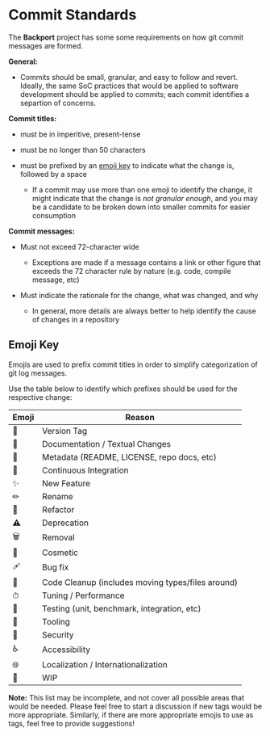 # Commit Standards

The **Backport** project has some some requirements on how git commit
messages are formed.

**General:**

* Commits should be small, granular, and easy to follow and revert. Ideally,
  the same SoC practices that would be applied to software development should
  be applied to commits; each commit identifies a separtion of concerns.

**Commit titles:**

* must be in imperitive, present-tense

* must be no longer than 50 characters

* must be prefixed by an [emoji key](#emoji-key) to indicate what the change
  is, followed by a space

  * If a commit may use more than one emoji to identify the change, it might
    indicate that the change is _not granular enough_, and you may be a
    candidate to be broken down into smaller commits for easier consumption

**Commit messages:**

* Must not exceed 72-character wide

  * Exceptions are made if a message contains a link or other figure that
    exceeds the 72 character rule by nature (e.g. code, compile message, etc)

* Must indicate the rationale for the change, what was changed, and why

  * In general, more details are always better to help identify the cause of
    changes in a repository

## Emoji Key

Emojis are used to prefix commit titles in order to simplify categorization
of git log messages.

Use the table below to identify which prefixes should be used for the
respective change:

| Emoji | Reason                                                              |
|---|-------------------------------------------------------------------------|
| 🔖 | Version Tag                                                            |
| 📖 | Documentation / Textual Changes                                        |
| 📇 | Metadata (README, LICENSE, repo docs, etc)                             |
| 🚦 | Continuous Integration                                                 |
| ✨ | New Feature                                                             |
| ✏ | Rename                                                                  |
| 🔨 | Refactor                                                               |
| ⚠ | Deprecation                                                             |
| 🗑️ | Removal                                                               |
| 🎨 | Cosmetic                                                               |
| 🩹 | Bug fix                                                                |
| 🧹 | Code Cleanup (includes moving types/files around)                      |
| ⏱ | Tuning / Performance                                                    |
| 🎯 | Testing (unit, benchmark, integration, etc)                            |
| 🔧 | Tooling                                                                |
| 🔐 | Security                                                               |
| ♿ | Accessibility                                                           |
| 🌐 | Localization / Internationalization                                    |
| 🚧 | WIP                                                                    |

**Note:** This list may be incomplete, and not cover all possible areas that
would be needed. Please feel free to start a discussion if new tags would be
more appropriate. Similarly, if there are more appropriate emojis to use as
tags, feel free to provide suggestions!